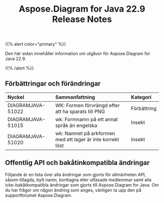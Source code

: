 ﻿---
title: Aspose.Diagram for Java 22.9 Release Notes
type: docs
weight: 19
url: /sv/java/aspose-diagram-for-java-22-9-release-notes/
---
{{% alert color="primary" %}}

Den här sidan innehåller information om utgåvor för Aspose.Diagram for Java 22.9.

{{% /alert %}}
## **Förbättringar och förändringar**  ##

|**Nyckel**|**Sammanfattning**|**Kategori**|
|:- |:- |:- |
|DIAGRAMJAVA-51022|WK: Formen förvrängd efter att ha sparats till PNG|Förbättring|
|DIAGRAMJAVA-51015|wk: Formnamn på ett annat språk än engelska|Insekt|
|DIAGRAMJAVA-51020|wk: Namnet på arkformen med ett lager är inte korrekt löst|Insekt|

## **Offentlig API och bakåtinkompatibla ändringar**
Följande är en lista över alla ändringar som gjorts för allmänheten API, såsom tillagda, bytt namn, borttagna eller utfasade medlemmar samt alla icke-bakåtkompatibla ändringar som gjorts till Aspose.Diagram for Java. Om du har frågor om någon ändring som anges, vänligen ta upp den på supportforumet Aspose.Diagram.